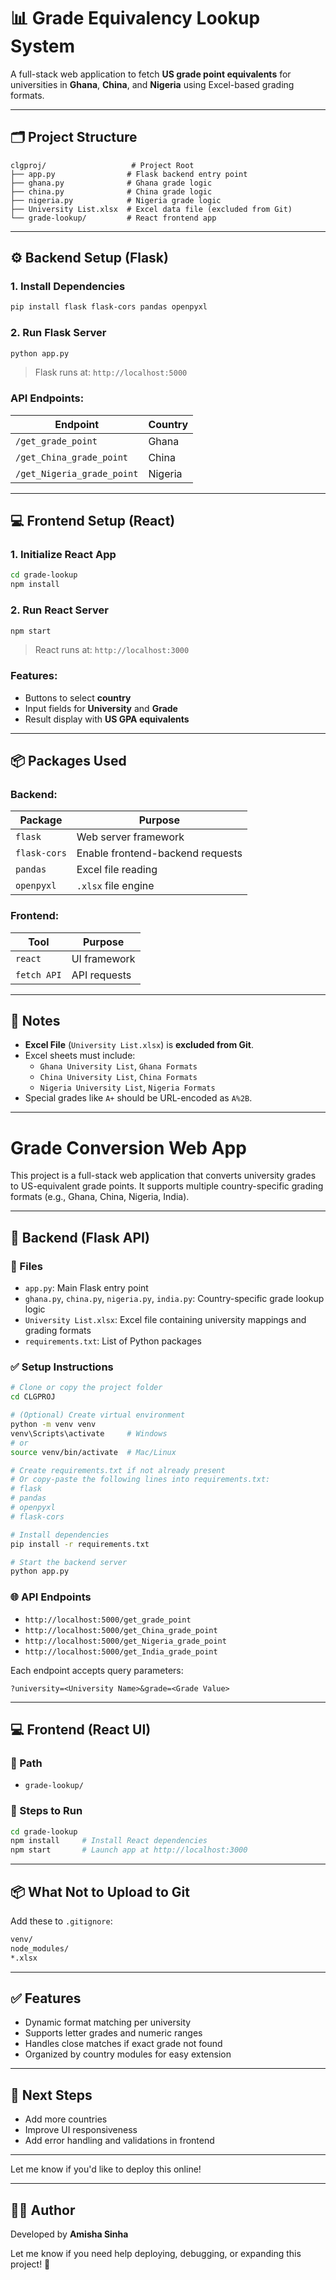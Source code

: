 # 📊 Grade Equivalency Lookup System

A full-stack web application to fetch **US grade point equivalents** for universities in **Ghana**, **China**, and **Nigeria** using Excel-based grading formats.

---

## 🗂️ Project Structure
```
clgproj/                   # Project Root
├── app.py                # Flask backend entry point
├── ghana.py              # Ghana grade logic
├── china.py              # China grade logic
├── nigeria.py            # Nigeria grade logic
├── University List.xlsx  # Excel data file (excluded from Git)
└── grade-lookup/         # React frontend app
```

---

## ⚙️ Backend Setup (Flask)

### 1. Install Dependencies
```bash
pip install flask flask-cors pandas openpyxl
```

### 2. Run Flask Server
```bash
python app.py
```
> Flask runs at: `http://localhost:5000`

### API Endpoints:
| Endpoint                                | Country  |
|----------------------------------------|----------|
| `/get_grade_point`                     | Ghana    |
| `/get_China_grade_point`               | China    |
| `/get_Nigeria_grade_point`             | Nigeria  |

---

## 💻 Frontend Setup (React)

### 1. Initialize React App
```bash
cd grade-lookup
npm install
```

### 2. Run React Server
```bash
npm start
```
> React runs at: `http://localhost:3000`

### Features:
- Buttons to select **country**
- Input fields for **University** and **Grade**
- Result display with **US GPA equivalents**

---

## 📦 Packages Used

### Backend:
| Package      | Purpose                          |
|--------------|----------------------------------|
| `flask`      | Web server framework             |
| `flask-cors` | Enable frontend-backend requests |
| `pandas`     | Excel file reading               |
| `openpyxl`   | `.xlsx` file engine              |

### Frontend:
| Tool         | Purpose                          |
|--------------|----------------------------------|
| `react`      | UI framework                     |
| `fetch API`  | API requests                     |

---

## 🧾 Notes
- **Excel File** (`University List.xlsx`) is **excluded from Git**.
- Excel sheets must include:
  - `Ghana University List`, `Ghana Formats`
  - `China University List`, `China Formats`
  - `Nigeria University List`, `Nigeria Formats`
- Special grades like `A+` should be URL-encoded as `A%2B`.

---

# Grade Conversion Web App

This project is a full-stack web application that converts university grades to US-equivalent grade points. It supports multiple country-specific grading formats (e.g., Ghana, China, Nigeria, India).

---

## 🔧 Backend (Flask API)

### 📁 Files
- `app.py`: Main Flask entry point
- `ghana.py`, `china.py`, `nigeria.py`, `india.py`: Country-specific grade lookup logic
- `University List.xlsx`: Excel file containing university mappings and grading formats
- `requirements.txt`: List of Python packages

### ✅ Setup Instructions

```bash
# Clone or copy the project folder
cd CLGPROJ

# (Optional) Create virtual environment
python -m venv venv
venv\Scripts\activate     # Windows
# or
source venv/bin/activate  # Mac/Linux

# Create requirements.txt if not already present
# Or copy-paste the following lines into requirements.txt:
# flask
# pandas
# openpyxl
# flask-cors

# Install dependencies
pip install -r requirements.txt

# Start the backend server
python app.py
```

### 🌐 API Endpoints
- `http://localhost:5000/get_grade_point`
- `http://localhost:5000/get_China_grade_point`
- `http://localhost:5000/get_Nigeria_grade_point`
- `http://localhost:5000/get_India_grade_point`

Each endpoint accepts query parameters:
```
?university=<University Name>&grade=<Grade Value>
```

---

## 💻 Frontend (React UI)

### 📁 Path
- `grade-lookup/`

### 🧪 Steps to Run
```bash
cd grade-lookup
npm install     # Install React dependencies
npm start       # Launch app at http://localhost:3000
```

---

## 📦 What Not to Upload to Git
Add these to `.gitignore`:
```bash
venv/
node_modules/
*.xlsx
```

---

## ✅ Features
- Dynamic format matching per university
- Supports letter grades and numeric ranges
- Handles close matches if exact grade not found
- Organized by country modules for easy extension

---

## 🚀 Next Steps
- Add more countries
- Improve UI responsiveness
- Add error handling and validations in frontend

---

Let me know if you'd like to deploy this online!



---

## 👩‍💻 Author
Developed by **Amisha Sinha**

Let me know if you need help deploying, debugging, or expanding this project! 🚀

